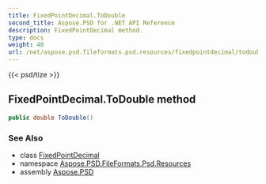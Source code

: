 ```yaml
---
title: FixedPointDecimal.ToDouble
second_title: Aspose.PSD for .NET API Reference
description: FixedPointDecimal method. 
type: docs
weight: 40
url: /net/aspose.psd.fileformats.psd.resources/fixedpointdecimal/todouble/
---
```

{{< psd/tize >}}
## FixedPointDecimal.ToDouble method

```csharp
public double ToDouble()
```

### See Also

* class [FixedPointDecimal](../)
* namespace [Aspose.PSD.FileFormats.Psd.Resources](../../fixedpointdecimal/)
* assembly [Aspose.PSD](../../../)


